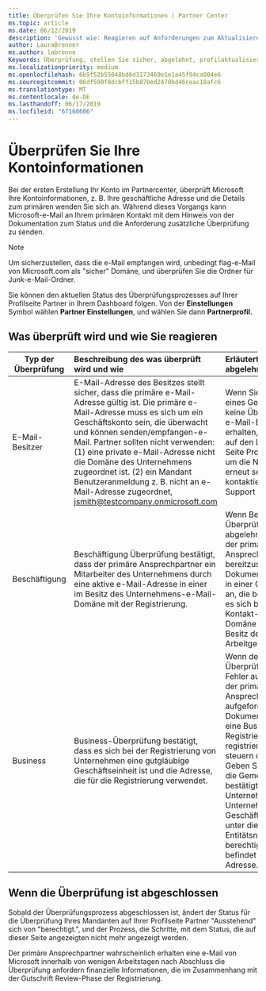 ```yaml
---
title: Überprüfen Sie Ihre Kontoinformationen | Partner Center
ms.topic: article
ms.date: 06/12/2019
description: 'Gewusst wie: Reagieren auf Anforderungen zum Aktualisieren von Überprüfung von Microsoft'
author: LauraBrenner
ms.author: labrenne
Keywords: Überprüfung, stellen Sie sicher, abgelehnt, profilaktualisierung partner
ms.localizationpriority: medium
ms.openlocfilehash: 6b9f52b55048bd6d3173469e1e1a45f94ca004e6
ms.sourcegitcommit: 06df500f8dcbff15b87bed2470bd46ceac18afc6
ms.translationtype: MT
ms.contentlocale: de-DE
ms.lasthandoff: 06/17/2019
ms.locfileid: "67160606"
---
```

# <a name="verify-your-account-information"></a>Überprüfen Sie Ihre Kontoinformationen

Bei der ersten Erstellung Ihr Konto im Partnercenter, überprüft Microsoft Ihre Kontoinformationen, z. B. Ihre geschäftliche Adresse und die Details zum primären wenden Sie sich an. Während dieses Vorgangs kann Microsoft-e-Mail an Ihrem primären Kontakt mit dem Hinweis von der Dokumentation zum Status und die Anforderung zusätzliche Überprüfung zu senden. 

>[!Note]
>Um sicherzustellen, dass die e-Mail empfangen wird, unbedingt flag-e-Mail von Microsoft.com als "sicher" Domäne, und überprüfen Sie die Ordner für Junk-e-Mail-Ordner.

Sie können den aktuellen Status des Überprüfungsprozesses auf Ihrer Profilseite Partner in Ihrem Dashboard folgen. Von der **Einstellungen** Symbol wählen **Partner Einstellungen**, und wählen Sie dann **Partnerprofil.**

## <a name="what-is-verified-and-how-to-respond"></a>Was überprüft wird und wie Sie reagieren

|**Typ der Überprüfung**   |**Beschreibung des was überprüft wird und wie**   |**Erläutert, wie bei abgelehnt**   |
|----------------------------|:-----------------------------------|:--------------------------------------|
|E-Mail-Besitzer   |E-Mail-Adresse des Besitzes stellt sicher, dass die primäre e-Mail-Adresse gültig ist.  Die primäre e-Mail-Adresse muss es sich um ein Geschäftskonto sein, die überwacht und können senden/empfangen-e-Mail.  Partner sollten nicht verwenden: (1) eine private e-Mail-Adresse nicht die Domäne des Unternehmens zugeordnet ist. (2) ein Mandant Benutzeranmeldung z. B. nicht an e-Mail-Adresse zugeordnet, jsmith@testcompany.onmicrosoft.com   |Wenn Sie innerhalb eines Geschäftstags keine Überprüfung die e-Mail-Besitzer erhalten, klicken Sie auf den Link auf der Seite Profil Partner, um die Nachricht erneut senden, oder kontaktieren Sie den Support zu erhalten.|
|Beschäftigung |Beschäftigung Überprüfung bestätigt, dass der primäre Ansprechpartner ein Mitarbeiter des Unternehmens durch eine aktive e-Mail-Adresse in einer im Besitz des Unternehmens-e-Mail-Domäne mit der Registrierung.|Wenn Beschäftigung Überprüfung abgelehnt wird, kann der primäre Ansprechpartner bereitzustellen, Dokumentation oder in einer Onlinequelle an, die bestätigt, dass es sich bei den Kontakt-e-Mail-Domäne ist, die den Besitz des Arbeitgebers.|
|Business   |Business-Überprüfung bestätigt, dass es sich bei der Registrierung von Unternehmen eine gutgläubige Geschäftseinheit ist und die Adresse, die für die Registrierung verwendet.|Wenn der Business-Überprüfung ein Fehler auftritt, werden der primäre Ansprechpartner aufgefordert, offizielle Dokumentation (z. B. eine Business-Registrierung oder registrierungszertifikat steuern oder Receipt) Geben Sie Land oder die Gemeinde bestätigt, dass das Unternehmen des Unternehmens Geschäftsaktivitäten unter diesem Entitätsnamen berechtigt und befindet sich die Adresse.|

## <a name="when-verification-concludes"></a>Wenn die Überprüfung ist abgeschlossen

Sobald der Überprüfungsprozess abgeschlossen ist, ändert der Status für die Überprüfung Ihres Mandanten auf Ihrer Profilseite Partner "Ausstehend" sich von "berechtigt.", und der Prozess, die Schritte, mit dem Status, die auf dieser Seite angezeigten nicht mehr angezeigt werden.

Der primäre Ansprechpartner wahrscheinlich erhalten eine e-Mail von Microsoft innerhalb von wenigen Arbeitstagen nach Abschluss die Überprüfung anfordern finanzielle Informationen, die im Zusammenhang mit der Gutschrift Review-Phase der Registrierung.